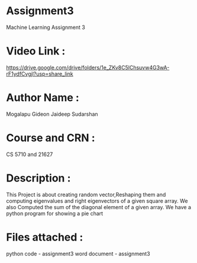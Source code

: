# Assignment3
Machine Learning Assignment 3
# Video Link : 
https://drive.google.com/drive/folders/1e_ZKv8C5lChsuvw4G3wA-rF1ydfCvgjl?usp=share_link
# Author Name : 
Mogalapu Gideon Jaideep Sudarshan
# Course and CRN    : 
CS 5710 and 21627
# Description : 
This Project is about creating random vector,Reshaping them and computing eigenvalues and right eigenvectors of a given square array.
We also Computed the sum of the diagonal element of a given array.
We have a python program for showing a pie chart

# Files attached :
python code - assignment3
word document - assignment3
